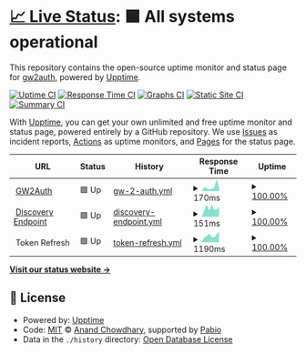 # [📈 Live Status](https://status.gw2auth.com): <!--live status--> **🟩 All systems operational**

This repository contains the open-source uptime monitor and status page for [gw2auth](https://gw2auth.com), powered by [Upptime](https://github.com/upptime/upptime).

[![Uptime CI](https://github.com/gw2auth/uptime/workflows/Uptime%20CI/badge.svg)](https://github.com/gw2auth/uptime/actions?query=workflow%3A%22Uptime+CI%22)
[![Response Time CI](https://github.com/gw2auth/uptime/workflows/Response%20Time%20CI/badge.svg)](https://github.com/gw2auth/uptime/actions?query=workflow%3A%22Response+Time+CI%22)
[![Graphs CI](https://github.com/gw2auth/uptime/workflows/Graphs%20CI/badge.svg)](https://github.com/gw2auth/uptime/actions?query=workflow%3A%22Graphs+CI%22)
[![Static Site CI](https://github.com/gw2auth/uptime/workflows/Static%20Site%20CI/badge.svg)](https://github.com/gw2auth/uptime/actions?query=workflow%3A%22Static+Site+CI%22)
[![Summary CI](https://github.com/gw2auth/uptime/workflows/Summary%20CI/badge.svg)](https://github.com/gw2auth/uptime/actions?query=workflow%3A%22Summary+CI%22)

With [Upptime](https://upptime.js.org), you can get your own unlimited and free uptime monitor and status page, powered entirely by a GitHub repository. We use [Issues](https://github.com/gw2auth/uptime/issues) as incident reports, [Actions](https://github.com/gw2auth/uptime/actions) as uptime monitors, and [Pages](https://status.gw2auth.com) for the status page.

<!--start: status pages-->
<!-- This summary is generated by Upptime (https://github.com/upptime/upptime) -->
<!-- Do not edit this manually, your changes will be overwritten -->
<!-- prettier-ignore -->
| URL | Status | History | Response Time | Uptime |
| --- | ------ | ------- | ------------- | ------ |
| <img alt="" src="https://icons.duckduckgo.com/ip3/gw2auth.com.ico" height="13"> [GW2Auth](https://gw2auth.com) | 🟩 Up | [gw-2-auth.yml](https://github.com/gw2auth/uptime/commits/HEAD/history/gw-2-auth.yml) | <details><summary><img alt="Response time graph" src="./graphs/gw-2-auth/response-time-week.png" height="20"> 170ms</summary><br><a href="https://status.gw2auth.com/history/gw-2-auth"><img alt="Response time 175" src="https://img.shields.io/endpoint?url=https%3A%2F%2Fraw.githubusercontent.com%2Fgw2auth%2Fuptime%2FHEAD%2Fapi%2Fgw-2-auth%2Fresponse-time.json"></a><br><a href="https://status.gw2auth.com/history/gw-2-auth"><img alt="24-hour response time 129" src="https://img.shields.io/endpoint?url=https%3A%2F%2Fraw.githubusercontent.com%2Fgw2auth%2Fuptime%2FHEAD%2Fapi%2Fgw-2-auth%2Fresponse-time-day.json"></a><br><a href="https://status.gw2auth.com/history/gw-2-auth"><img alt="7-day response time 170" src="https://img.shields.io/endpoint?url=https%3A%2F%2Fraw.githubusercontent.com%2Fgw2auth%2Fuptime%2FHEAD%2Fapi%2Fgw-2-auth%2Fresponse-time-week.json"></a><br><a href="https://status.gw2auth.com/history/gw-2-auth"><img alt="30-day response time 171" src="https://img.shields.io/endpoint?url=https%3A%2F%2Fraw.githubusercontent.com%2Fgw2auth%2Fuptime%2FHEAD%2Fapi%2Fgw-2-auth%2Fresponse-time-month.json"></a><br><a href="https://status.gw2auth.com/history/gw-2-auth"><img alt="1-year response time 175" src="https://img.shields.io/endpoint?url=https%3A%2F%2Fraw.githubusercontent.com%2Fgw2auth%2Fuptime%2FHEAD%2Fapi%2Fgw-2-auth%2Fresponse-time-year.json"></a></details> | <details><summary><a href="https://status.gw2auth.com/history/gw-2-auth">100.00%</a></summary><a href="https://status.gw2auth.com/history/gw-2-auth"><img alt="All-time uptime 100.00%" src="https://img.shields.io/endpoint?url=https%3A%2F%2Fraw.githubusercontent.com%2Fgw2auth%2Fuptime%2FHEAD%2Fapi%2Fgw-2-auth%2Fuptime.json"></a><br><a href="https://status.gw2auth.com/history/gw-2-auth"><img alt="24-hour uptime 100.00%" src="https://img.shields.io/endpoint?url=https%3A%2F%2Fraw.githubusercontent.com%2Fgw2auth%2Fuptime%2FHEAD%2Fapi%2Fgw-2-auth%2Fuptime-day.json"></a><br><a href="https://status.gw2auth.com/history/gw-2-auth"><img alt="7-day uptime 100.00%" src="https://img.shields.io/endpoint?url=https%3A%2F%2Fraw.githubusercontent.com%2Fgw2auth%2Fuptime%2FHEAD%2Fapi%2Fgw-2-auth%2Fuptime-week.json"></a><br><a href="https://status.gw2auth.com/history/gw-2-auth"><img alt="30-day uptime 100.00%" src="https://img.shields.io/endpoint?url=https%3A%2F%2Fraw.githubusercontent.com%2Fgw2auth%2Fuptime%2FHEAD%2Fapi%2Fgw-2-auth%2Fuptime-month.json"></a><br><a href="https://status.gw2auth.com/history/gw-2-auth"><img alt="1-year uptime 100.00%" src="https://img.shields.io/endpoint?url=https%3A%2F%2Fraw.githubusercontent.com%2Fgw2auth%2Fuptime%2FHEAD%2Fapi%2Fgw-2-auth%2Fuptime-year.json"></a></details>
| <img alt="" src="https://icons.duckduckgo.com/ip3/gw2auth.com.ico" height="13"> [Discovery Endpoint](https://gw2auth.com/.well-known/oauth-authorization-server) | 🟩 Up | [discovery-endpoint.yml](https://github.com/gw2auth/uptime/commits/HEAD/history/discovery-endpoint.yml) | <details><summary><img alt="Response time graph" src="./graphs/discovery-endpoint/response-time-week.png" height="20"> 151ms</summary><br><a href="https://status.gw2auth.com/history/discovery-endpoint"><img alt="Response time 266" src="https://img.shields.io/endpoint?url=https%3A%2F%2Fraw.githubusercontent.com%2Fgw2auth%2Fuptime%2FHEAD%2Fapi%2Fdiscovery-endpoint%2Fresponse-time.json"></a><br><a href="https://status.gw2auth.com/history/discovery-endpoint"><img alt="24-hour response time 177" src="https://img.shields.io/endpoint?url=https%3A%2F%2Fraw.githubusercontent.com%2Fgw2auth%2Fuptime%2FHEAD%2Fapi%2Fdiscovery-endpoint%2Fresponse-time-day.json"></a><br><a href="https://status.gw2auth.com/history/discovery-endpoint"><img alt="7-day response time 151" src="https://img.shields.io/endpoint?url=https%3A%2F%2Fraw.githubusercontent.com%2Fgw2auth%2Fuptime%2FHEAD%2Fapi%2Fdiscovery-endpoint%2Fresponse-time-week.json"></a><br><a href="https://status.gw2auth.com/history/discovery-endpoint"><img alt="30-day response time 166" src="https://img.shields.io/endpoint?url=https%3A%2F%2Fraw.githubusercontent.com%2Fgw2auth%2Fuptime%2FHEAD%2Fapi%2Fdiscovery-endpoint%2Fresponse-time-month.json"></a><br><a href="https://status.gw2auth.com/history/discovery-endpoint"><img alt="1-year response time 266" src="https://img.shields.io/endpoint?url=https%3A%2F%2Fraw.githubusercontent.com%2Fgw2auth%2Fuptime%2FHEAD%2Fapi%2Fdiscovery-endpoint%2Fresponse-time-year.json"></a></details> | <details><summary><a href="https://status.gw2auth.com/history/discovery-endpoint">100.00%</a></summary><a href="https://status.gw2auth.com/history/discovery-endpoint"><img alt="All-time uptime 100.00%" src="https://img.shields.io/endpoint?url=https%3A%2F%2Fraw.githubusercontent.com%2Fgw2auth%2Fuptime%2FHEAD%2Fapi%2Fdiscovery-endpoint%2Fuptime.json"></a><br><a href="https://status.gw2auth.com/history/discovery-endpoint"><img alt="24-hour uptime 100.00%" src="https://img.shields.io/endpoint?url=https%3A%2F%2Fraw.githubusercontent.com%2Fgw2auth%2Fuptime%2FHEAD%2Fapi%2Fdiscovery-endpoint%2Fuptime-day.json"></a><br><a href="https://status.gw2auth.com/history/discovery-endpoint"><img alt="7-day uptime 100.00%" src="https://img.shields.io/endpoint?url=https%3A%2F%2Fraw.githubusercontent.com%2Fgw2auth%2Fuptime%2FHEAD%2Fapi%2Fdiscovery-endpoint%2Fuptime-week.json"></a><br><a href="https://status.gw2auth.com/history/discovery-endpoint"><img alt="30-day uptime 100.00%" src="https://img.shields.io/endpoint?url=https%3A%2F%2Fraw.githubusercontent.com%2Fgw2auth%2Fuptime%2FHEAD%2Fapi%2Fdiscovery-endpoint%2Fuptime-month.json"></a><br><a href="https://status.gw2auth.com/history/discovery-endpoint"><img alt="1-year uptime 100.00%" src="https://img.shields.io/endpoint?url=https%3A%2F%2Fraw.githubusercontent.com%2Fgw2auth%2Fuptime%2FHEAD%2Fapi%2Fdiscovery-endpoint%2Fuptime-year.json"></a></details>
| <img alt="" src="https://icons.duckduckgo.com/ip3/null.ico" height="13"> Token Refresh | 🟩 Up | [token-refresh.yml](https://github.com/gw2auth/uptime/commits/HEAD/history/token-refresh.yml) | <details><summary><img alt="Response time graph" src="./graphs/token-refresh/response-time-week.png" height="20"> 1190ms</summary><br><a href="https://status.gw2auth.com/history/token-refresh"><img alt="Response time 1885" src="https://img.shields.io/endpoint?url=https%3A%2F%2Fraw.githubusercontent.com%2Fgw2auth%2Fuptime%2FHEAD%2Fapi%2Ftoken-refresh%2Fresponse-time.json"></a><br><a href="https://status.gw2auth.com/history/token-refresh"><img alt="24-hour response time 1850" src="https://img.shields.io/endpoint?url=https%3A%2F%2Fraw.githubusercontent.com%2Fgw2auth%2Fuptime%2FHEAD%2Fapi%2Ftoken-refresh%2Fresponse-time-day.json"></a><br><a href="https://status.gw2auth.com/history/token-refresh"><img alt="7-day response time 1190" src="https://img.shields.io/endpoint?url=https%3A%2F%2Fraw.githubusercontent.com%2Fgw2auth%2Fuptime%2FHEAD%2Fapi%2Ftoken-refresh%2Fresponse-time-week.json"></a><br><a href="https://status.gw2auth.com/history/token-refresh"><img alt="30-day response time 2209" src="https://img.shields.io/endpoint?url=https%3A%2F%2Fraw.githubusercontent.com%2Fgw2auth%2Fuptime%2FHEAD%2Fapi%2Ftoken-refresh%2Fresponse-time-month.json"></a><br><a href="https://status.gw2auth.com/history/token-refresh"><img alt="1-year response time 1885" src="https://img.shields.io/endpoint?url=https%3A%2F%2Fraw.githubusercontent.com%2Fgw2auth%2Fuptime%2FHEAD%2Fapi%2Ftoken-refresh%2Fresponse-time-year.json"></a></details> | <details><summary><a href="https://status.gw2auth.com/history/token-refresh">100.00%</a></summary><a href="https://status.gw2auth.com/history/token-refresh"><img alt="All-time uptime 99.99%" src="https://img.shields.io/endpoint?url=https%3A%2F%2Fraw.githubusercontent.com%2Fgw2auth%2Fuptime%2FHEAD%2Fapi%2Ftoken-refresh%2Fuptime.json"></a><br><a href="https://status.gw2auth.com/history/token-refresh"><img alt="24-hour uptime 100.00%" src="https://img.shields.io/endpoint?url=https%3A%2F%2Fraw.githubusercontent.com%2Fgw2auth%2Fuptime%2FHEAD%2Fapi%2Ftoken-refresh%2Fuptime-day.json"></a><br><a href="https://status.gw2auth.com/history/token-refresh"><img alt="7-day uptime 100.00%" src="https://img.shields.io/endpoint?url=https%3A%2F%2Fraw.githubusercontent.com%2Fgw2auth%2Fuptime%2FHEAD%2Fapi%2Ftoken-refresh%2Fuptime-week.json"></a><br><a href="https://status.gw2auth.com/history/token-refresh"><img alt="30-day uptime 100.00%" src="https://img.shields.io/endpoint?url=https%3A%2F%2Fraw.githubusercontent.com%2Fgw2auth%2Fuptime%2FHEAD%2Fapi%2Ftoken-refresh%2Fuptime-month.json"></a><br><a href="https://status.gw2auth.com/history/token-refresh"><img alt="1-year uptime 99.99%" src="https://img.shields.io/endpoint?url=https%3A%2F%2Fraw.githubusercontent.com%2Fgw2auth%2Fuptime%2FHEAD%2Fapi%2Ftoken-refresh%2Fuptime-year.json"></a></details>

<!--end: status pages-->

[**Visit our status website →**](https://status.gw2auth.com)

## 📄 License

- Powered by: [Upptime](https://github.com/upptime/upptime)
- Code: [MIT](./LICENSE) © [Anand Chowdhary](https://anandchowdhary.com), supported by [Pabio](https://pabio.com)
- Data in the `./history` directory: [Open Database License](https://opendatacommons.org/licenses/odbl/1-0/)
